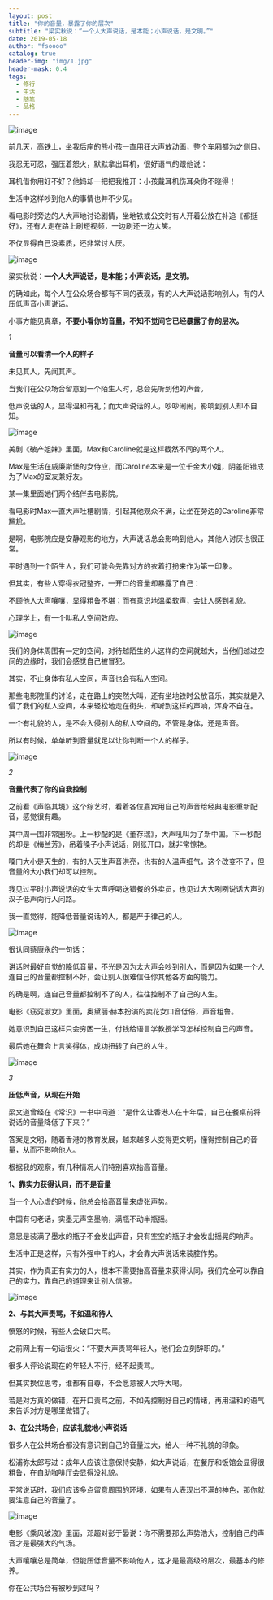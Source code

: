 ```yaml
---
layout: post
title: "你的音量，暴露了你的层次"
subtitle: "梁实秋说：“一个人大声说话，是本能；小声说话，是文明。”"
date: 2019-05-18 
author: "fsoooo"
catalog: true
header-img: "img/1.jpg"
header-mask: 0.4
tags:
  - 修行
  - 生活
  - 随笔
  - 品格
---
```


![image](http://upload-images.jianshu.io/upload_images/6943526-2dd3f2c80a9c3050?imageMogr2/auto-orient/strip%7CimageView2/2/w/1240)

前几天，高铁上，坐我后座的熊小孩一直用狂大声放动画，整个车厢都为之侧目。

我忍无可忍，强压着怒火，默默拿出耳机，很好语气的跟他说：

耳机借你用好不好？他妈却一把把我推开：小孩戴耳机伤耳朵你不晓得！

生活中这样吵到他人的事情也并不少见。

看电影时旁边的人大声地讨论剧情，坐地铁或公交时有人开着公放在补追《都挺好》，还有人走在路上刷短视频，一边刷还一边大笑。

不仅显得自己没素质，还非常讨人厌。

![image](http://upload-images.jianshu.io/upload_images/6943526-0d8cb735609c1fbc?imageMogr2/auto-orient/strip%7CimageView2/2/w/1240)

梁实秋说：**一个人大声说话，是本能；小声说话，是文明。**

的确如此，每个人在公众场合都有不同的表现，有的人大声说话影响别人，有的人压低声音小声说话。

小事方能见真章，**不要小看你的音量，不知不觉间它已经暴露了你的层次。**

*1*

****音量可以看清一个人的样子****

未见其人，先闻其声。

当我们在公众场合留意到一个陌生人时，总会先听到他的声音。

低声说话的人，显得温和有礼；而大声说话的人，吵吵闹闹，影响到别人却不自知。

![image](http://upload-images.jianshu.io/upload_images/6943526-0ff89fb5fe17f2b7?imageMogr2/auto-orient/strip%7CimageView2/2/w/1240)

美剧《破产姐妹》里面，Max和Caroline就是这样截然不同的两个人。

Max是生活在威廉斯堡的女侍应，而Caroline本来是一位千金大小姐，阴差阳错成为了Max的室友兼好友。

某一集里面她们两个结伴去电影院。

看电影时Max一直大声吐槽剧情，引起其他观众不满，让坐在旁边的Caroline非常尴尬。

是啊，电影院应是安静观影的地方，大声说话总会影响到他人，其他人讨厌也很正常。

平时遇到一个陌生人，我们可能会先靠对方的衣着打扮来作为第一印象。

但其实，有些人穿得衣冠整齐，一开口的音量却暴露了自己：

不顾他人大声嚷嚷，显得粗鲁不堪；而有意识地温柔软声，会让人感到礼貌。

心理学上，有一个叫私人空间效应。

![image](http://upload-images.jianshu.io/upload_images/6943526-cb518792935e0be8?imageMogr2/auto-orient/strip%7CimageView2/2/w/1240)

我们的身体周围有一定的空间，对待越陌生的人这样的空间就越大，当他们越过空间的边缘时，我们会感觉自己被冒犯。

其实，不止身体有私人空间，声音也会有私人空间。

那些电影院里的讨论，走在路上的突然大叫，还有坐地铁时公放音乐，其实就是入侵了我们的私人空间，本来轻松地走在街头，却听到这样的声响，浑身不自在。

一个有礼貌的人，是不会入侵别人的私人空间的，不管是身体，还是声音。

所以有时候，单单听到音量就足以让你判断一个人的样子。

![image](http://upload-images.jianshu.io/upload_images/6943526-720d50a20d546613?imageMogr2/auto-orient/strip%7CimageView2/2/w/1240)

*2* 

****音量代表了你的自我控制****

之前看《声临其境》这个综艺时，看着各位嘉宾用自己的声音给经典电影重新配音，感觉很有趣。

其中周一围非常圈粉。上一秒配的是《董存瑞》，大声吼叫为了新中国。下一秒配的却是《梅兰芳》，吊着嗓子小声说话，刚张开口，就非常惊艳。

嗓门大小是天生的，有的人天生声音洪亮，也有的人温声细气，这个改变不了，但音量的大小我们却可以控制。

我见过平时小声说话的女生大声呼喝送错餐的外卖员，也见过大大咧咧说话大声的汉子低声向行人问路。

我一直觉得，能降低音量说话的人，都是严于律己的人。

![image](http://upload-images.jianshu.io/upload_images/6943526-1268d2a5a204e2f8?imageMogr2/auto-orient/strip%7CimageView2/2/w/1240)

很认同蔡康永的一句话：

讲话时最好自觉的降低音量，不光是因为太大声会吵到别人，而是因为如果一个人连自己的音量都控制不好，会让别人很难信任你其他各方面的能力。

的确是啊，连自己音量都控制不了的人，往往控制不了自己的人生。

电影《窈窕淑女》里面，奥黛丽·赫本扮演的卖花女口音低俗，声音粗鲁。

她意识到自己这样只会穷困一生，付钱给语言学教授学习怎样控制自己的声音。

最后她在舞会上言笑得体，成功扭转了自己的人生。

![image](http://upload-images.jianshu.io/upload_images/6943526-6778f7769b43097e?imageMogr2/auto-orient/strip%7CimageView2/2/w/1240)

*3*

******压低声音，从现在开始******

梁文道曾经在《常识》一书中问道：“是什么让香港人在十年后，自己在餐桌前将说话的音量降低了下来？”

答案是文明，随着香港的教育发展，越来越多人变得更文明，懂得控制自己的音量，从而不影响他人。

根据我的观察，有几种情况人们特别喜欢抬高音量。

**1、靠实力获得认同，而不是音量**

当一个人心虚的时候，他总会抬高音量来虚张声势。

中国有句老话，实墨无声空墨响，满瓶不动半瓶摇。

意思是装满了墨水的瓶子不会发出声音，只有空空的瓶子才会发出摇晃的响声。

生活中正是这样，只有外强中干的人，才会靠大声说话来装腔作势。

其实，作为真正有实力的人，根本不需要抬高音量来获得认同，我们完全可以靠自己的实力，靠自己的道理来让别人信服。

![image](http://upload-images.jianshu.io/upload_images/6943526-3ab8999bb3d94d2e?imageMogr2/auto-orient/strip%7CimageView2/2/w/1240)

**2、与其大声责骂，不如温和待人**

愤怒的时候，有些人会破口大骂。

之前网上有一句话很火：“不要大声责骂年轻人，他们会立刻辞职的。”

很多人评论说现在的年轻人不行，经不起责骂。

但其实换位思考，谁都有自尊，不会愿意被人大呼大喝。

若是对方真的做错，在开口责骂之前，不如先控制好自己的情绪，再用温和的语气来告诉对方是哪里做错了。

**3、在公共场合，应该礼貌地小声说话**

很多人在公共场合都没有意识到自己的音量过大，给人一种不礼貌的印象。

松浦弥太郎写过：成年人应该注意保持安静，如大声说话，在餐厅和饭馆会显得很粗鲁，在自助咖啡厅会显得没礼貌。

平常说话时，我们应该多点留意周围的环境，如果有人表现出不满的神色，那你就要注意自己的音量了。

![image](http://upload-images.jianshu.io/upload_images/6943526-26d060b5094c4145?imageMogr2/auto-orient/strip%7CimageView2/2/w/1240)

电影《乘风破浪》里面，邓超对彭于晏说：你不需要那么声势浩大，控制自己的声音才是最强大的气场。

大声嚷嚷总是简单，但能压低音量不影响他人，这才是最高级的层次，最基本的修养。

你在公共场合有被吵到过吗？
